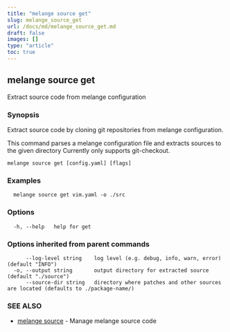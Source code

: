 ```yaml
---
title: "melange source get"
slug: melange_source_get
url: /docs/md/melange_source_get.md
draft: false
images: []
type: "article"
toc: true
---
```

## melange source get

Extract source code from melange configuration

### Synopsis

Extract source code by cloning git repositories from melange configuration.

This command parses a melange configuration file and extracts sources to the given directory
Currently only supports git-checkout.


```
melange source get [config.yaml] [flags]
```

### Examples

```
  melange source get vim.yaml -o ./src
```

### Options

```
  -h, --help   help for get
```

### Options inherited from parent commands

```
      --log-level string    log level (e.g. debug, info, warn, error) (default "INFO")
  -o, --output string       output directory for extracted source (default "./source")
      --source-dir string   directory where patches and other sources are located (defaults to ./package-name/)
```

### SEE ALSO

* [melange source](/docs/md/melange_source.md)	 - Manage melange source code


